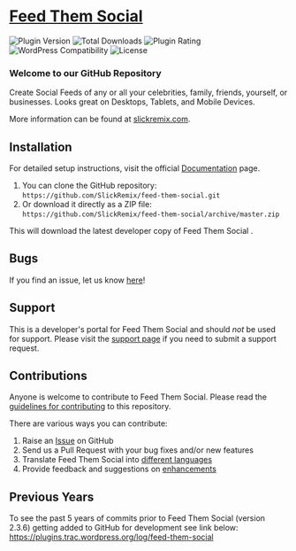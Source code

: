 # [Feed Them Social](https://feedthemsocial.com) #

![Plugin Version](https://img.shields.io/wordpress/plugin/v/feed-them-social.svg?maxAge=3.0.1000) ![Total Downloads](https://img.shields.io/wordpress/plugin/dt/feed-them-social.svg?maxAge=301000) ![Plugin Rating](https://img.shields.io/wordpress/plugin/r/feed-them-social.svg?maxAge=301000) ![WordPress Compatibility](https://img.shields.io/wordpress/v/feed-them-social.svg?maxAge=301000) ![License](https://img.shields.io/badge/license-GPL--3.0%2B-red.svg)

### Welcome to our GitHub Repository

Create Social Feeds of any or all your celebrities, family, friends, yourself, or businesses. Looks great on Desktops, Tablets, and Mobile Devices.

More information can be found at [slickremix.com](https://slickremix.com).

## Installation ##

For detailed setup instructions, visit the official [Documentation](http://www.slickremix.com/feed-them-social/) page.

1. You can clone the GitHub repository: `https://github.com/SlickRemix/feed-them-social.git`
2. Or download it directly as a ZIP file: `https://github.com/SlickRemix/feed-them-social/archive/master.zip`

This will download the latest developer copy of Feed Them Social .

## Bugs ##
If you find an issue, let us know [here](https://github.com/SlickRemix/feed-them-social/issues?state=open)!

## Support ##
This is a developer's portal for Feed Them Social and should _not_ be used for support. Please visit the [support page](https://slickremix.com/support) if you need to submit a support request.

## Contributions ##
Anyone is welcome to contribute to Feed Them Social. Please read the [guidelines for contributing](https://github.com/SlickRemix/feed-them-social/blob/master/CONTRIBUTING.md) to this repository.

There are various ways you can contribute:

1. Raise an [Issue](https://github.com/SlickRemix/feed-them-social/issues) on GitHub
2. Send us a Pull Request with your bug fixes and/or new features
3. Translate Feed Them Social into [different languages](https://translate.wordpress.org/projects/wp-plugins/feed-them-social)
4. Provide feedback and suggestions on [enhancements](https://github.com/SlickRemix/feed-them-social/issues?direction=desc&labels=Enhancement&page=1&sort=created&state=open)

## Previous Years ##
To see the past 5 years of commits prior to Feed Them Social (version 2.3.6) getting added to GitHub for development see link below:
https://plugins.trac.wordpress.org/log/feed-them-social
